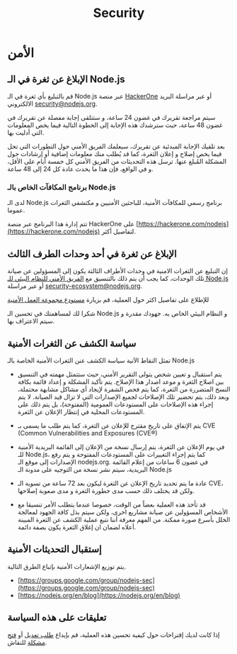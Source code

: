 ﻿---
layout: security.hbs
title: Security
---

# الأمن

## الإبلاغ عن ثغرة في الـ Node.js

قم بالتبليغ بأي ثغرة في الـ Node.js عبر منصة [HackerOne](https://hackerone.com/nodejs) أو عبر مراسلة البريد الالكتروني [security@nodejs.org](mailto:security@nodejs.org).

سيتم مراجعة تقريرك في غضون 24 ساعة، و ستتلقى إجابة مفصلة عن تقريرك في غضون 48 ساعة، حيث سترشدك هذه الإجابة إلى الخطوة التالية فيما يخص المعلومات التي أدليت بها.

بعد تلقيك الإجابة المبدئية عن تقريرك، سيعلمك الفريق الأمني حول التطورات التي تحل فيما يخص إصلاح و إعلان الثغرة، كما قد يُطلب منك معلومات إضافية أو إرشادات حول المشكلة المُبلغ عنها.
ترسل هذه التحديثات من الفريق الأمني كل خمسة أيام على الأقل، و في الواقع، فإن هذا  ما يحدث عادة كل 24 إلى 48 ساعة.
### برنامج المكافآت الخاص بالـ Node.js

لدى الـ Node.js برنامج رسمي للمكافآت الأمنية، للباحثين الأمنيين و مكتشفي الثغرات عموما.

تتم إدارة هذا البرنامج عبر منصة HackerOne على [https://hackerone.com/nodejs](https://hackerone.com/nodejs) لتفاصيل أكثر.

## الإبلاغ عن ثغرة في أحد وحدات الطرف الثالث

إن التبليغ عن الثغرات الامنية في وحدات الأطراف الثالثة يكون إلى المسؤولين عن صيانة تلك الوحدات، كما يجب أن يتم ذلك بالتنسيق مع [الفريق الأمني للنظام البيئي للـ Node.js](https://hackerone.com/nodejs-ecosystem) أو عبر مراسلة 
[security-ecosystem@nodejs.org](mailto:security-ecosystem@nodejs.org).

للإطلاع على تفاصيل اكثر حول العملية، قم بزيارة [مستودع مجموعة العمل الأمنية](https://github.com/nodejs/security-wg/blob/master/processes/third_party_vuln_process.md)

شكرا لك لمساهمتك في تحسين الـ Node.js و النظام البيئي الخاص به. جهودك مقدرة و سيتم الاعتراف بها.

## سياسة الكشف عن الثغرات الأمنية

تمثل النقاط الآتية سياسة الكشف عنن الثغرات الأمنية الخاصة بالـ Node.js

- يتم استقبال و تعيين شخص يتولى التقرير الأمني، حيث ستتمثل مهمته في التنسيق بين اصلاح الثغرة و موعد اصدار هذا الإصلاح. يتم تأكيد المشكلة و إعداد قائمة بكافة النسخ المتضررة من الثغرة، كما يتم فحص الشفرة لإيجاد أي مشاكل مشابهة محتملة، وبعد ذلك، يتم تحضير تلك الإصلاحات لجميع الإصدارات التي لا تزال قيد الصيانة. لا يتم إجراء هذه الإصلاحات على المستودعات العمومية (المفتوحة)، بل يتم ذلك على المستودعات المحلية في إنتظار الإعلان عن الثغرة.

- يتم الإتفاق على تاريخ مقترح للإعلان عن الثغرة، كما يتم طلب ما يسمى بـ CVE (Common Vulnerabilities and Exposures (CVE®)

- في يوم الإعلان عن  الثغرة، يتم إرسال نسخة من الإعلان إلى القائمة البريدية الأمنية للـ Node.js، كما يتم إجراء التغييرات على المستودعات المفتوحة و يتم رفع الإصدارات إلى موقع الـ nodejs.org. في غضون 6 ساعات من إعلام القائمة البريدية، سيتم نشر نسخة من التوجيه على مدونة الـ Node.js

- عادة ما يتم تحديد تاريخ الإعلان عن الثغرة ليكون بعد 72 ساعة من تسوية الـ CVE، ولكن قد يختلف ذلك حسب مدى خطورة الثغرة و مدى صعوبة إصلاحها.

- قد تأخذ هذه العملية بعضاً من الوقت، خصوصا عندما يتطلب الأمر تنسيقا مع الأشخاص المسؤولين عن صيانة مشاريع اخرى، ولكن سيتم بذل كافة الجهود لمعالجة الخلل بأسرع صورة ممكنة. من المهم معرفة أننا نتبع عملية الكشف عن الثغرة المبينة أعلاه لضمان ان إغلاق الثغرة يكون بصفة دائمة.

## إستقبال التحديثات الأمنية

يتم توزيع الإشعارات الأمنية بإتباع الطرق التالية.

- [https://groups.google.com/group/nodejs-sec](https://groups.google.com/group/nodejs-sec)
- [https://nodejs.org/en/blog](https://nodejs.org/en/blog)

## تعليقات على هذه السياسة

إذا كانت لديك إقتراحات حول كيفية تحسين هذه العملية، قم بإيداع [طلب تعديل](https://github.com/nodejs/nodejs.org) أو [فتح مشكلة](https://github.com/nodejs/security-wg/issues/new) للنقاش.